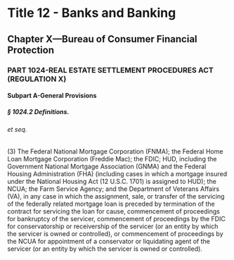 
# Title 12 - Banks and Banking
## Chapter X—Bureau of Consumer Financial Protection
### PART 1024-REAL ESTATE SETTLEMENT PROCEDURES ACT (REGULATION X)
#### Subpart A-General Provisions
##### § 1024.2 Definitions.
###### et seq.

(3) The Federal National Mortgage Corporation (FNMA); the Federal Home Loan Mortgage Corporation (Freddie Mac); the FDIC; HUD, including the Government National Mortgage Association (GNMA) and the Federal Housing Administration (FHA) (including cases in which a mortgage insured under the National Housing Act (12 U.S.C. 1701) is assigned to HUD); the NCUA; the Farm Service Agency; and the Department of Veterans Affairs (VA), in any case in which the assignment, sale, or transfer of the servicing of the federally related mortgage loan is preceded by termination of the contract for servicing the loan for cause, commencement of proceedings for bankruptcy of the servicer, commencement of proceedings by the FDIC for conservatorship or receivership of the servicer (or an entity by which the servicer is owned or controlled), or commencement of proceedings by the NCUA for appointment of a conservator or liquidating agent of the servicer (or an entity by which the servicer is owned or controlled).

